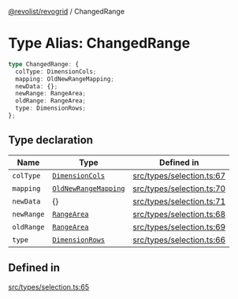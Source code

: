 [@revolist/revogrid](README.md) / ChangedRange

# Type Alias: ChangedRange

```ts
type ChangedRange: {
  colType: DimensionCols;
  mapping: OldNewRangeMapping;
  newData: {};
  newRange: RangeArea;
  oldRange: RangeArea;
  type: DimensionRows;
};
```

## Type declaration

| Name | Type | Defined in |
| ------ | ------ | ------ |
| `colType` | [`DimensionCols`](TypeAlias.DimensionCols.md) | [src/types/selection.ts:67](https://github.com/revolist/revogrid/blob/60f69439a769536c61ed98c75e87e11124ee6c9c/src/types/selection.ts#L67) |
| `mapping` | [`OldNewRangeMapping`](TypeAlias.OldNewRangeMapping.md) | [src/types/selection.ts:70](https://github.com/revolist/revogrid/blob/60f69439a769536c61ed98c75e87e11124ee6c9c/src/types/selection.ts#L70) |
| `newData` | \{\} | [src/types/selection.ts:71](https://github.com/revolist/revogrid/blob/60f69439a769536c61ed98c75e87e11124ee6c9c/src/types/selection.ts#L71) |
| `newRange` | [`RangeArea`](TypeAlias.RangeArea.md) | [src/types/selection.ts:68](https://github.com/revolist/revogrid/blob/60f69439a769536c61ed98c75e87e11124ee6c9c/src/types/selection.ts#L68) |
| `oldRange` | [`RangeArea`](TypeAlias.RangeArea.md) | [src/types/selection.ts:69](https://github.com/revolist/revogrid/blob/60f69439a769536c61ed98c75e87e11124ee6c9c/src/types/selection.ts#L69) |
| `type` | [`DimensionRows`](TypeAlias.DimensionRows.md) | [src/types/selection.ts:66](https://github.com/revolist/revogrid/blob/60f69439a769536c61ed98c75e87e11124ee6c9c/src/types/selection.ts#L66) |

## Defined in

[src/types/selection.ts:65](https://github.com/revolist/revogrid/blob/60f69439a769536c61ed98c75e87e11124ee6c9c/src/types/selection.ts#L65)
